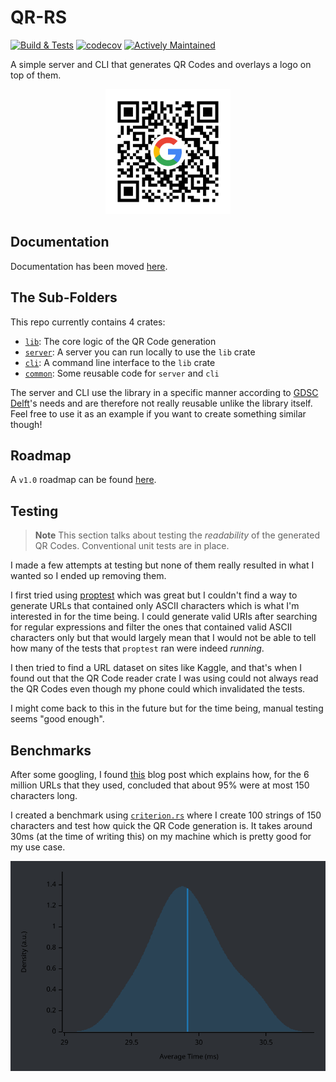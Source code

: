 # QR-RS

[![Build & Tests](https://github.com/AntoniosBarotsis/qr-rs/actions/workflows/ci.yml/badge.svg)](https://github.com/AntoniosBarotsis/qr-rs/actions/workflows/ci.yml)
[![codecov](https://codecov.io/github/AntoniosBarotsis/qr-rs/branch/master/graph/badge.svg?token=T7OWF8OHDR)](https://codecov.io/github/AntoniosBarotsis/qr-rs)
[![Actively Maintained](https://img.shields.io/badge/Maintenance%20Level-Actively%20Maintained-green.svg)](https://gist.github.com/cheerfulstoic/d107229326a01ff0f333a1d3476e068d)

A simple server and CLI that generates QR Codes and overlays a logo on top of them.

<p align="center">
  <img src="assets/example.png" alt="Example" width="200">
</p>

## Documentation

Documentation has been moved [here](https://antoniosbarotsis.github.io/qr-rs/).

## The Sub-Folders

This repo currently contains 4 crates:

- [`lib`](./lib): The core logic of the QR Code generation
- [`server`](./server): A server you can run locally to use the `lib` crate
- [`cli`](./cli): A command line interface to the `lib` crate
- [`common`](./common): Some reusable code for `server` and `cli`

The server and CLI use the library in a specific manner according to 
[GDSC Delft](https://gdsc.community.dev/delft-university-of-technology/)'s needs and are therefore
not really reusable unlike the library itself. Feel free to use it as an example if you want to
create something similar though! 

## Roadmap

A `v1.0` roadmap can be found [here](https://github.com/users/AntoniosBarotsis/projects/3/views/1).

## Testing

> **Note** This section talks about testing the *readability* of the generated QR Codes.
  Conventional unit tests are in place.

I made a few attempts at testing but none of them really resulted in what I wanted so I ended up
removing them.

I first tried using [proptest](https://github.com/proptest-rs/proptest) which was great but I
couldn't find a way to generate URLs that contained only ASCII characters which is what I'm
interested in for the time being. I could generate valid URIs after searching for regular
expressions and filter the ones that contained valid ASCII characters only but that would largely
mean that I would not be able to tell how many of the tests that `proptest` ran were indeed 
*running*.

I then tried to find a URL dataset on sites like Kaggle, and that's when I found out that the
QR Code reader crate I was using could not always read the QR Codes even though my phone could
which invalidated the tests.

I might come back to this in the future but for the time being, manual testing seems "good enough".

## Benchmarks

After some googling, I found [this](http://www.supermind.org/blog/740/average-length-of-a-url-part-2)
blog post which explains how, for the 6 million URLs that they used, concluded that about 95% were
at most 150 characters long.

I created a benchmark using [`criterion.rs`](https://github.com/bheisler/criterion.rs) where I
create 100 strings of 150 characters and test how quick the QR Code generation is. It takes around
30ms (at the time of writing this) on my machine which is pretty good for my use case.

<p align="center">
  <img src="assets/plot.svg" alt="Benchmark" width="600">
</p>
